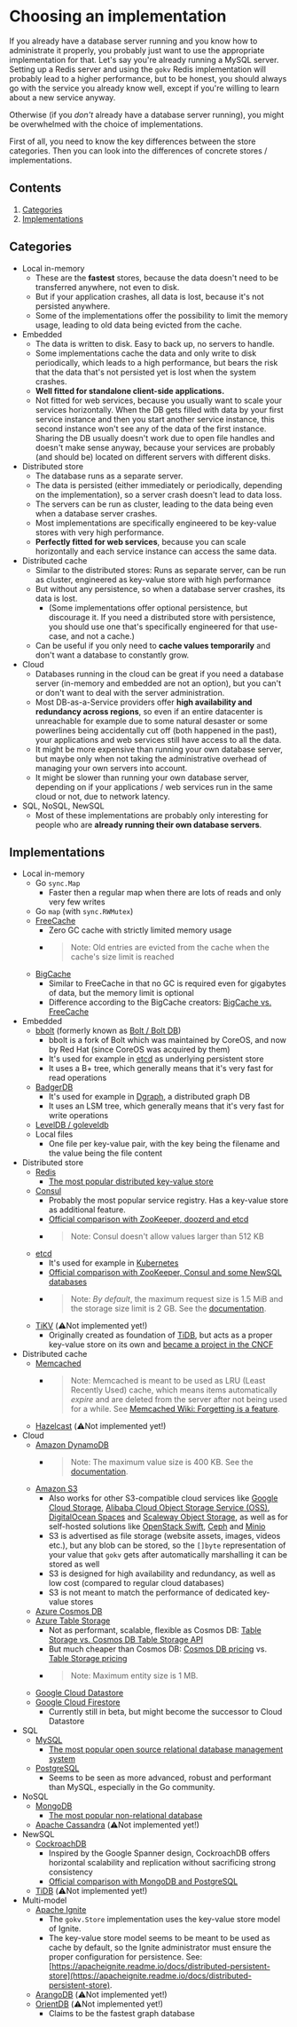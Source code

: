Choosing an implementation
==========================

If you already have a database server running and you know how to administrate it properly, you probably just want to use the appropriate implementation for that. Let's say you're already running a MySQL server. Setting up a Redis server and using the `gokv` Redis implementation will probably lead to a higher performance, but to be honest, you should always go with the service you already know well, except if you're willing to learn about a new service anyway.

Otherwise (if you *don't* already have a database server running), you might be overwhelmed with the choice of implementations.

First of all, you need to know the key differences between the store categories. Then you can look into the differences of concrete stores / implementations.

Contents
--------

1. [Categories](#categories)
2. [Implementations](#implementations)

Categories
----------

- Local in-memory
    - These are the **fastest** stores, because the data doesn't need to be transferred anywhere, not even to disk.
    - But if your application crashes, all data is lost, because it's not persisted anywhere.
    - Some of the implementations offer the possibility to limit the memory usage, leading to old data being evicted from the cache.
- Embedded
    - The data is written to disk. Easy to back up, no servers to handle.
    - Some implementations cache the data and only write to disk periodically, which leads to a high performance, but bears the risk that the data that's not persisted yet is lost when the system crashes.
    - **Well fitted for standalone client-side applications.**
    - Not fitted for web services, because you usually want to scale your services horizontally. When the DB gets filled with data by your first service instance and then you start another service instance, this second instance won't see any of the data of the first instance. Sharing the DB usually doesn't work due to open file handles and doesn't make sense anyway, because your services are probably (and should be) located on different servers with different disks.
- Distributed store
    - The database runs as a separate server.
    - The data is persisted (either immediately or periodically, depending on the implementation), so a server crash doesn't lead to data loss.
    - The servers can be run as cluster, leading to the data being even when a database server crashes.
    - Most implementations are specifically engineered to be key-value stores with very high performance.
    - **Perfectly fitted for web services**, because you can scale horizontally and each service instance can access the same data.
- Distributed cache
    - Similar to the distributed stores: Runs as separate server, can be run as cluster, engineered as key-value store with high performance
    - But without any persistence, so when a database server crashes, its data is lost.
        - (Some implementations offer optional persistence, but discourage it. If you need a distributed store with persistence, you should use one that's specifically engineered for that use-case, and not a cache.)
    - Can be useful if you only need to **cache values temporarily** and don't want a database to constantly grow.
- Cloud
    - Databases running in the cloud can be great if you need a database server (in-memory and embedded are not an option), but you can't or don't want to deal with the server administration.
    - Most DB-as-a-Service providers offer **high availability and redundancy across regions**, so even if an entire datacenter is unreachable for example due to some natural desaster or some powerlines being accidentally cut off (both happened in the past), your applications and web services still have access to all the data.
    - It might be more expensive than running your own database server, but maybe only when not taking the administrative overhead of managing your own servers into account.
    - It might be slower than running your own database server, depending on if your applications / web services run in the same cloud or not, due to network latency.
- SQL, NoSQL, NewSQL
    - Most of these implementations are probably only interesting for people who are **already running their own database servers**.

Implementations
---------------


- Local in-memory
    - Go `sync.Map`
        - Faster then a regular map when there are lots of reads and only very few writes
    - Go `map` (with `sync.RWMutex`)
    - [FreeCache](https://github.com/coocood/freecache)
        - Zero GC cache with strictly limited memory usage
        - > Note: Old entries are evicted from the cache when the cache's size limit is reached
    - [BigCache](https://github.com/allegro/bigcache)
        - Similar to FreeCache in that no GC is required even for gigabytes of data, but the memory limit is optional
        - Difference according to the BigCache creators: [BigCache vs. FreeCache](https://github.com/allegro/bigcache/blob/bff00e20c68d9f136477d62d182a7dc917bae0ca/README.md#bigcache-vs-freecache)
- Embedded
    - [bbolt](https://github.com/etcd-io/bbolt) (formerly known as [Bolt / Bolt DB](https://github.com/boltdb/bolt))
        - bbolt is a fork of Bolt which was maintained by CoreOS, and now by Red Hat (since CoreOS was acquired by them)
        - It's used for example in [etcd](https://github.com/etcd-io/etcd) as underlying persistent store
        - It uses a B+ tree, which generally means that it's very fast for read operations
    - [BadgerDB](https://github.com/dgraph-io/badger)
        - It's used for example in [Dgraph](https://github.com/dgraph-io/dgraph), a distributed graph DB
        - It uses an LSM tree, which generally means that it's very fast for write operations
    - [LevelDB / goleveldb](https://github.com/syndtr/goleveldb)
    - Local files
        - One file per key-value pair, with the key being the filename and the value being the file content
- Distributed store
    - [Redis](https://github.com/antirez/redis)
        - [The most popular distributed key-value store](https://db-engines.com/en/ranking/key-value+store)
    - [Consul](https://github.com/hashicorp/consul)
        - Probably the most popular service registry. Has a key-value store as additional feature.
        - [Official comparison with ZooKeeper, doozerd and etcd](https://github.com/hashicorp/consul/blob/df91388b7b69e1dc5bfda76f2e67b658a99324ad/website/source/intro/vs/zookeeper.html.md)
        - > Note: Consul doesn't allow values larger than 512 KB
    - [etcd](https://github.com/etcd-io/etcd)
        - It's used for example in [Kubernetes](https://github.com/kubernetes/kubernetes)
        - [Official comparison with ZooKeeper, Consul and some NewSQL databases](https://github.com/etcd-io/etcd/blob/bda28c3ce2740ef5693ca389d34c4209e431ff92/Documentation/learning/why.md#comparison-chart)
        - > Note: *By default*, the maximum request size is 1.5 MiB and the storage size limit is 2 GB. See the [documentation](https://github.com/etcd-io/etcd/blob/73028efce7d3406a19a81efd8106903eae8f4c79/Documentation/dev-guide/limit.md).
    - [TiKV](https://github.com/tikv/tikv) (⚠️Not implemented yet!)
        - Originally created as foundation of [TiDB](https://github.com/pingcap/tidb), but acts as a proper key-value store on its own and [became a project in the CNCF](https://www.cncf.io/blog/2018/08/28/cncf-to-host-tikv-in-the-sandbox/)
- Distributed cache
    - [Memcached](https://github.com/memcached/memcached)
        - > Note: Memcached is meant to be used as LRU (Least Recently Used) cache, which means items automatically *expire* and are deleted from the server after not being used for a while. See [Memcached Wiki: Forgetting is a feature](https://github.com/memcached/memcached/wiki/Overview#forgetting-is-a-feature).
    - [Hazelcast](https://github.com/hazelcast/hazelcast) (⚠️Not implemented yet!)
- Cloud
    - [Amazon DynamoDB](https://aws.amazon.com/dynamodb/)
        - > Note: The maximum value size is 400 KB. See the [documentation](https://github.com/awsdocs/amazon-dynamodb-developer-guide/blob/c420420a59040c5b3dd44a6e59f7c9e55fc922ef/doc_source/Limits.md#string).
    - [Amazon S3](https://aws.amazon.com/s3/)
        - Also works for other S3-compatible cloud services like [Google Cloud Storage](https://cloud.google.com/storage/), [Alibaba Cloud Object Storage Service (OSS)](https://www.alibabacloud.com/en/product/oss), [DigitalOcean Spaces](https://www.digitalocean.com/products/spaces/) and [Scaleway Object Storage](https://www.scaleway.com/object-storage/), as well as for self-hosted solutions like [OpenStack Swift](https://github.com/openstack/swift), [Ceph](https://github.com/ceph/ceph) and [Minio](https://github.com/minio/minio)
        - S3 is advertised as file storage (website assets, images, videos etc.), but any blob can be stored, so the `[]byte` representation of your value that `gokv` gets after automatically marshalling it can be stored as well
        - S3 is designed for high availability and redundancy, as well as low cost (compared to regular cloud databases)
        - S3 is not meant to match the performance of dedicated key-value stores
    - [Azure Cosmos DB](https://azure.microsoft.com/en-us/services/cosmos-db/)
    - [Azure Table Storage](https://azure.microsoft.com/en-us/services/storage/tables/)
        - Not as performant, scalable, flexible as Cosmos DB: [Table Storage vs. Cosmos DB Table Storage API](https://github.com/MicrosoftDocs/azure-docs/blob/58649c6910c182cba2bfc9974baed08a6fadf413/articles/cosmos-db/table-introduction.md#table-offerings)
        - But much cheaper than Cosmos DB: [Cosmos DB pricing](https://azure.microsoft.com/en-us/pricing/details/cosmos-db/) vs. [Table Storage pricing](https://azure.microsoft.com/en-us/pricing/details/storage/tables/)
        - > Note: Maximum entity size is 1 MB.
    - [Google Cloud Datastore](https://cloud.google.com/datastore/)
    - [Google Cloud Firestore](https://cloud.google.com/firestore/)
        - Currently still in beta, but might become the successor to Cloud Datastore
- SQL
    - [MySQL](https://github.com/mysql/mysql-server)
        - [The most popular open source relational database management system](https://db-engines.com/en/ranking/relational+dbms)
    - [PostgreSQL](https://github.com/postgres/postgres)
        - Seems to be seen as more advanced, robust and performant than MySQL, especially in the Go community.
- NoSQL
    - [MongoDB](https://github.com/mongodb/mongo)
        - [The most popular non-relational database](https://db-engines.com/en/ranking)
    - [Apache Cassandra](https://github.com/apache/cassandra) (⚠️Not implemented yet!)
- NewSQL
    - [CockroachDB](https://github.com/cockroachdb/cockroach)
        - Inspired by the Google Spanner design, CockroachDB offers horizontal scalability and replication without sacrificing strong consistency
        - [Official comparison with MongoDB and PostgreSQL](https://www.cockroachlabs.com/docs/stable/cockroachdb-in-comparison.html)
    - [TiDB](https://github.com/pingcap/tidb) (⚠️Not implemented yet!)
- Multi-model
    - [Apache Ignite](https://github.com/apache/ignite)
        - The `gokv.Store` implementation uses the key-value store model of Ignite.
        - The key-value store model seems to be meant to be used as cache by default, so the Ignite administrator must ensure the proper configuration for persistence. See: [https://apacheignite.readme.io/docs/distributed-persistent-store](https://apacheignite.readme.io/docs/distributed-persistent-store).
    - [ArangoDB](https://github.com/arangodb/arangodb) (⚠️Not implemented yet!)
    - [OrientDB](https://github.com/orientechnologies/orientdb) (⚠️Not implemented yet!)
        - Claims to be the fastest graph database
